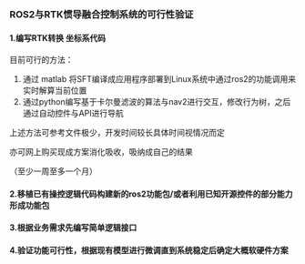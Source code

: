 ### ROS2与RTK惯导融合控制系统的可行性验证



#### 1.编写RTK转换 坐标系代码

目前可行的方法：

1. 通过 matlab 将SFT编译成应用程序部署到Linux系统中通过ros2的功能调用来实时解算当前位置
2. 通过python编写基于卡尔曼滤波的算法与nav2进行交互，修改行为树，之后通过自动控件与API进行导航

上述方法可参考文件极少，开发时间较长具体时间视情况而定

亦可网上购买现成方案消化吸收，吸纳成自己的结果

（至少一周至多一个月）

#### 2.移植已有操控逻辑代码构建新的ros2功能包/或者利用已知开源控件的部分能力形成功能包

#### 3.根据业务需求先编写简单逻辑接口

#### 4.验证功能可行性，根据现有模型进行微调直到系统稳定后确定大概软硬件方案